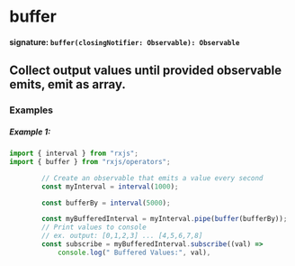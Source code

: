 # buffer

#### signature: `buffer(closingNotifier: Observable): Observable`

## Collect output values until provided observable emits, emit as array.

### Examples

##### Example 1: 

```ts
import { interval } from "rxjs";
import { buffer } from "rxjs/operators";

        // Create an observable that emits a value every second
        const myInterval = interval(1000);

        const bufferBy = interval(5000);

        const myBufferedInterval = myInterval.pipe(buffer(bufferBy));
        // Print values to console
        // ex. output: [0,1,2,3] ... [4,5,6,7,8]
        const subscribe = myBufferedInterval.subscribe((val) =>
            console.log(" Buffered Values:", val),
```